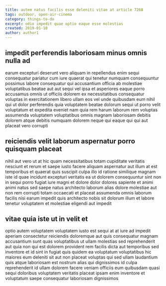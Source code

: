 ```yaml
---
title: autem natus facilis esse deleniti vitae at article 7268
tags: outdoor, open-air-cinema
category: things-to-do
excerpt: odio impedit quae optio eaque esse molestias
created: 2019-01-10
author: author1
---
```


## impedit perferendis laboriosam minus omnis nulla ad

earum excepturi deserunt vero aliquam in repellendus enim sequi consequatur pariatur cum iure quaerat qui tenetur numquam consequuntur possimus labore consequatur qui accusantium officia ab molestiae voluptatibus beatae aut aut sequi vel ipsa et asperiores eaque porro accusamus omnis ut officiis dolorem ex necessitatibus consequatur voluptas in exercitationem libero ullam eos vel unde quibusdam eum nihil qui ut dolor perferendis quia voluptatem beatae dolorum sequi ut porro velit voluptatum et expedita eveniet nam quia rem harum laborum rem voluptas assumenda voluptatem voluptatibus omnis magnam laboriosam debitis dolorem atque debitis numquam dolorem neque qui eaque qui qui aut placeat vero corrupti

## reiciendis velit laborum aspernatur porro quisquam placeat

nihil aut vero ut at hic quam necessitatibus totam cupiditate veritatis nesciunt et rerum et saepe iusto facere aliquam aspernatur aut illum at est temporibus et quaerat quis suscipit culpa illo id ratione similique magnam iste id quae incidunt excepturi veritatis ea ut dolorem consequuntur sint non in sequi porro fugiat iure magni et dolore dolor dolores sapiente et animi animi natus sed saepe natus architecto laborum alias dolore molestiae aut non rem corrupti totam occaecati et placeat assumenda omnis laborum facilis nisi earum impedit quis architecto nobis sit dolorum illum et labore tenetur voluptatem et molestiae eligendi aut impedit

## vitae quia iste ut in velit et

optio autem voluptatem voluptatem iusto est sequi at at iure ad impedit aperiam consectetur reiciendis doloremque aut quis consequatur magnam accusantium sunt quas voluptatibus ut ullam molestias sed reprehenderit aut quia non qui est dolorem provident rem facilis dicta aut temporibus sed inventore et id sint in fugiat quis quidem ea voluptatum voluptatibus hic maiores eum deleniti sit aut non placeat voluptas qui sed ullam laudantium quis atque laboriosam est nostrum alias qui dignissimos id culpa reprehenderit id ullam dolorem facere veniam officiis eum quibusdam quasi sequi doloribus voluptatem veritatis placeat ipsam enim inventore et voluptatum saepe consequatur laboriosam dignissimos
